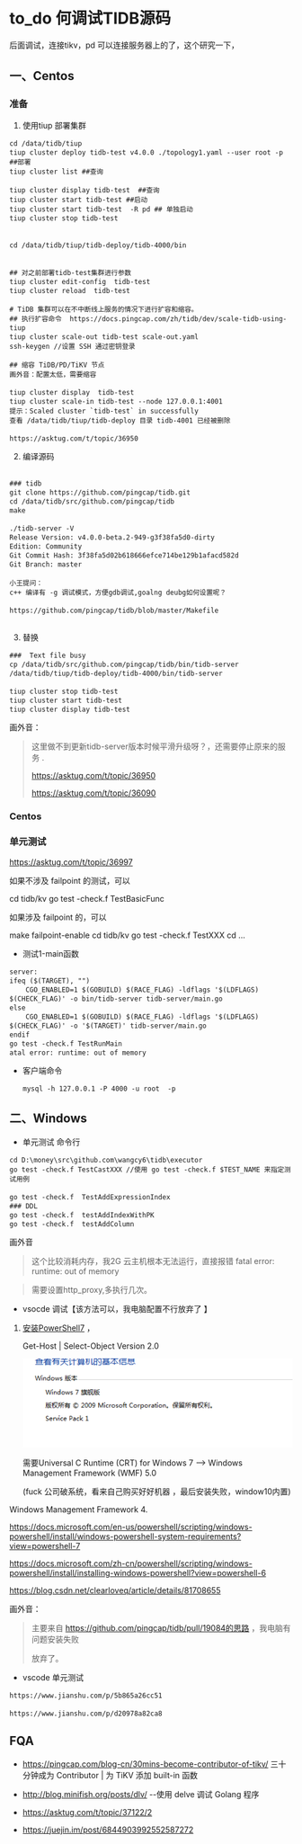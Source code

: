 

# to_do 何调试TIDB源码



后面调试，连接tikv，pd 可以连接服务器上的了，这个研究一下，

## 一、Centos



### 准备

1. 使用tiup 部署集群

~~~shell
cd /data/tidb/tiup
tiup cluster deploy tidb-test v4.0.0 ./topology1.yaml --user root -p ##部署
tiup cluster list ##查询

tiup cluster display tidb-test  ##查询
tiup cluster start tidb-test ##启动
tiup cluster start tidb-test  -R pd ## 单独启动
tiup cluster stop tidb-test


cd /data/tidb/tiup/tidb-deploy/tidb-4000/bin


## 对之前部署tidb-test集群进行参数 
tiup cluster edit-config  tidb-test
tiup cluster reload  tidb-test

# TiDB 集群可以在不中断线上服务的情况下进行扩容和缩容。
## 执行扩容命令  https://docs.pingcap.com/zh/tidb/dev/scale-tidb-using-tiup
tiup cluster scale-out tidb-test scale-out.yaml
ssh-keygen //设置 SSH 通过密钥登录

## 缩容 TiDB/PD/TiKV 节点 
画外音：配置太低，需要缩容

tiup cluster display  tidb-test
tiup cluster scale-in tidb-test --node 127.0.0.1:4001
提示：Scaled cluster `tidb-test` in successfully
查看 /data/tidb/tiup/tidb-deploy 目录 tidb-4001 已经被删除

https://asktug.com/t/topic/36950
~~~



2. 编译源码

~~~shell

### tidb
git clone https://github.com/pingcap/tidb.git
cd /data/tidb/src/github.com/pingcap/tidb
make

./tidb-server -V 
Release Version: v4.0.0-beta.2-949-g3f38fa5d0-dirty
Edition: Community
Git Commit Hash: 3f38fa5d02b618666efce714be129b1afacd582d
Git Branch: master

小王提问：
c++ 编译有 -g 调试模式，方便gdb调试,goalng deubg如何设置呢？

https://github.com/pingcap/tidb/blob/master/Makefile


~~~

3. 替换

~~~shell
###  Text file busy
cp /data/tidb/src/github.com/pingcap/tidb/bin/tidb-server  /data/tidb/tiup/tidb-deploy/tidb-4000/bin/tidb-server 

tiup cluster stop tidb-test
tiup cluster start tidb-test 
tiup cluster display tidb-test 
~~~

画外音：

> 这里做不到更新tidb-server版本时候平滑升级呀？，还需要停止原来的服务 .
>
> https://asktug.com/t/topic/36950
>
> https://asktug.com/t/topic/36090



### Centos



### 单元测试

https://asktug.com/t/topic/36997



如果不涉及 failpoint 的测试，可以

cd tidb/kv
go test -check.f TestBasicFunc

如果涉及 failpoint 的，可以

make failpoint-enable
cd tidb/kv
go test -check.f TestXXX
cd …





- 测试1-main函数

~~~
server:
ifeq ($(TARGET), "")
	CGO_ENABLED=1 $(GOBUILD) $(RACE_FLAG) -ldflags '$(LDFLAGS) $(CHECK_FLAG)' -o bin/tidb-server tidb-server/main.go
else
	CGO_ENABLED=1 $(GOBUILD) $(RACE_FLAG) -ldflags '$(LDFLAGS) $(CHECK_FLAG)' -o '$(TARGET)' tidb-server/main.go
endif
go test -check.f TestRunMain
atal error: runtime: out of memory
~~~





- 客户端命令

  ~~~mysql
  mysql -h 127.0.0.1 -P 4000 -u root  -p
  ~~~

  



## 二、Windows



- 单元测试 命令行

~~~
cd D:\money\src\github.com\wangcy6\tidb\executor
go test -check.f TestCastXXX //使用 go test -check.f $TEST_NAME 来指定测试用例

go test -check.f  TestAddExpressionIndex
### DDL
go test -check.f  testAddIndexWithPK
go test -check.f  testAddColumn

~~~

画外音

> 这个比较消耗内存，我2G 云主机根本无法运行，直接报错 fatal error: runtime: out of memory

> 需要设置http_proxy,多执行几次。



- vsocde 调试【该方法可以，我电脑配置不行放弃了 】

1. [安装PowerShell7](https://github.com/PowerShell/PowerShell/releases/tag/v7.0.0-preview.1) ，

   Get-Host | Select-Object Version 2.0

   

   

   ![image-20200910114743062](../images/image-20200910114743062.png)

   需要Universal C Runtime (CRT) for Windows 7 --> Windows Management Framework (WMF) 5.0

   (fuck 公司破系统，看来自己购买好好机器 ，最后安装失败，window10内置)

   



Windows Management Framework 4.

https://docs.microsoft.com/en-us/powershell/scripting/windows-powershell/install/windows-powershell-system-requirements?view=powershell-7

https://docs.microsoft.com/zh-cn/powershell/scripting/windows-powershell/install/installing-windows-powershell?view=powershell-6

https://blog.csdn.net/clearloveq/article/details/81708655

画外音：

> 主要来自 https://github.com/pingcap/tidb/pull/19084的思路 ，我电脑有问题安装失败
>
> 放弃了。



- vscode 单元测试

~~~
https://www.jianshu.com/p/5b865a26cc51

https://www.jianshu.com/p/d20978a82ca8
~~~









## FQA

- https://pingcap.com/blog-cn/30mins-become-contributor-of-tikv/ 三十分钟成为 Contributor | 为 TiKV 添加 built-in 函数

- http://blog.minifish.org/posts/dlv/ --使用 delve 调试 Golang 程序

-  https://asktug.com/t/topic/37122/2

- https://juejin.im/post/6844903992552587272